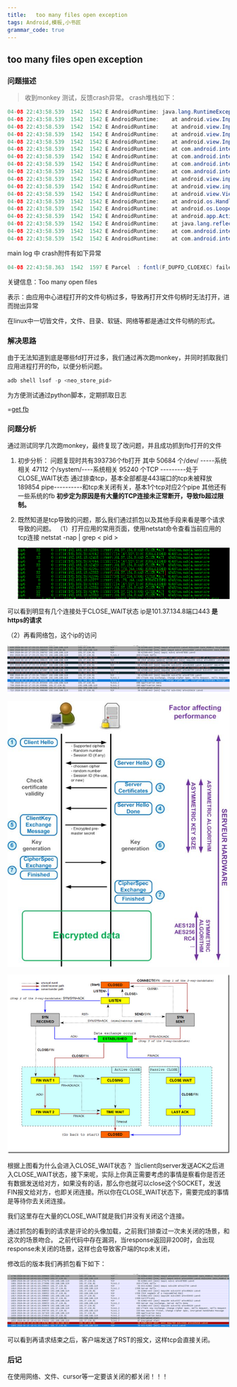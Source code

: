 ```yaml
---
title:   too many files open exception
tags: Android,模板,小书匠
grammar_code: true
---
```


## too many files open exception

### 问题描述
 > 收到monkey 测试，反馈crash异常。
 crash堆栈如下：
 
 ```java
 04-08 22:43:58.539  1542  1542 E AndroidRuntime: java.lang.RuntimeException: Could not read input channel file descriptors from parcel.
04-08 22:43:58.539  1542  1542 E AndroidRuntime: 	at android.view.InputChannel.nativeReadFromParcel(Native Method)
04-08 22:43:58.539  1542  1542 E AndroidRuntime: 	at android.view.InputChannel.readFromParcel(InputChannel.java:148)
04-08 22:43:58.539  1542  1542 E AndroidRuntime: 	at android.view.InputChannel$1.createFromParcel(InputChannel.java:39)
04-08 22:43:58.539  1542  1542 E AndroidRuntime: 	at android.view.InputChannel$1.createFromParcel(InputChannel.java:37)
04-08 22:43:58.539  1542  1542 E AndroidRuntime: 	at com.android.internal.view.InputBindResult.<init>(InputBindResult.java:68)
04-08 22:43:58.539  1542  1542 E AndroidRuntime: 	at com.android.internal.view.InputBindResult$1.createFromParcel(InputBindResult.java:112)
04-08 22:43:58.539  1542  1542 E AndroidRuntime: 	at com.android.internal.view.InputBindResult$1.createFromParcel(InputBindResult.java:110)
04-08 22:43:58.539  1542  1542 E AndroidRuntime: 	at com.android.internal.view.IInputMethodManager$Stub$Proxy.startInputOrWindowGainedFocus(IInputMethodManager.java:723)
04-08 22:43:58.539  1542  1542 E AndroidRuntime: 	at android.view.inputmethod.InputMethodManager.startInputInner(InputMethodManager.java:1295)
04-08 22:43:58.539  1542  1542 E AndroidRuntime: 	at android.view.inputmethod.InputMethodManager.checkFocus(InputMethodManager.java:1449)
04-08 22:43:58.539  1542  1542 E AndroidRuntime: 	at android.view.ViewRootImpl$ViewRootHandler.handleMessage(ViewRootImpl.java:4242)
04-08 22:43:58.539  1542  1542 E AndroidRuntime: 	at android.os.Handler.dispatchMessage(Handler.java:106)
04-08 22:43:58.539  1542  1542 E AndroidRuntime: 	at android.os.Looper.loop(Looper.java:187)
04-08 22:43:58.539  1542  1542 E AndroidRuntime: 	at android.app.ActivityThread.main(ActivityThread.java:6991)
04-08 22:43:58.539  1542  1542 E AndroidRuntime: 	at java.lang.reflect.Method.invoke(Native Method)
04-08 22:43:58.539  1542  1542 E AndroidRuntime: 	at com.android.internal.os.RuntimeInit$MethodAndArgsCaller.run(RuntimeInit.java:438)
04-08 22:43:58.539  1542  1542 E AndroidRuntime: 	at com.android.internal.os.ZygoteInit.main(ZygoteInit.java:814)
 ```
 main log 中 crash附件有如下异常
 ```java
 04-08 22:43:58.363  1542  1597 E Parcel  : fcntl(F_DUPFD_CLOEXEC) failed in Parcel::read, i is 0, fds[i] is -1, fd_count is 2, error: Too many open files
 ```
 关键信息：Too many open files
 
表示：由应用中心进程打开的文件句柄过多，导致再打开文件句柄时无法打开，进而抛出异常

在linux中一切皆文件，文件、目录、软链、网络等都是通过文件句柄的形式。

### 解决思路


 由于无法知道到底是哪些fd打开过多，我们通过再次跑monkey，并同时抓取我们应用进程打开的fb，以便分析问题。
 ```java
 adb shell lsof -p <neo_store_pid>
 ```
 为方便测试通过python脚本，定期抓取日志
 
=[get fb ][1]
 
### 问题分析

通过测试同学几次跑monkey，最终复现了改问题，并且成功抓到fb打开的文件
1. 初步分析：
问题复现时共有393736个fb打开
其中  50684 个/dev/  -----系统相关
         47112 个/system/----系统相关
        95240 个TCP ---------处于CLOSE_WAIT状态 通过排查tcp，基本全部都是443端口的tcp未被释放
       189854 pipe----------和tcp未关闭有关，基本1个tcp对应2个pipe
       其他还有一些系统的fb
**初步定为原因是有大量的TCP连接未正常断开，导致fb超过限制。**

2. 既然知道是tcp导致的问题，那么我们通过抓包以及其他手段来看是哪个请求导致的问题。
  （1）打开应用的常用页面，使用netstat命令查看当前应用的tcp连接
      netstat -nap | grep < pid >
	  
	  ![netstat][2]
	  
 可以看到明显有几个连接处于CLOSE_WAIT状态
 ip是101.37.134.8端口443
 **是https的请求**
 
 （2）再看网络包，这个ip的访问
 
 ![tcp][3]

![https流程][4]			
 
 ![tcp流程][5]
 
 根据上图看为什么会进入CLOSE_WAIT状态？
 当client向server发送ACK之后进入CLOSE_WAIT状态，接下来呢，实际上你真正需要考虑的事情是察看你是否还有数据发送给对方，如果没有的话，那么你也就可以close这个SOCKET，发送FIN报文给对方，也即关闭连接。所以你在CLOSE_WAIT状态下，需要完成的事情是等待你去关闭连接。
 
 我们这里存在大量的CLOSE_WAIT就是我们并没有关闭这个连接。
 
 通过抓包的看到的请求是评论的头像加载，之前我们排查过一次未关闭的场景，和这次的场景吻合。
 之前代码中存在漏洞，当response返回非200时，会出现response未关闭的场景，这样也会导致客户端的tcp未关闭，
 
 修改后的版本我们再抓包看下如下：
 
 ![change][6]
 
 可以看到再请求结束之后，客户端发送了RST的报文，这样tcp会直接关闭。
 
 ### 后记
 
 在使用网络、文件、cursor等一定要该关闭的都关闭！！！
  
 


  [1]: ./attachments/getfb_1.py
  [2]: ./images/1523352297856.jpg
  [3]: ./images/1523355523956.jpg
  [4]: ./images/v2-9f717c2d57cc29e7f473a500e01f9f6e_hd.jpg "v2-9f717c2d57cc29e7f473a500e01f9f6e_hd"
  [5]: ./images/1523355733889.jpg
  [6]: ./images/1523357373113.jpg